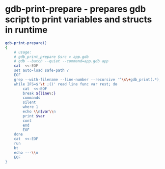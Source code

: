 gdb-print-prepare - prepares gdb script to print variables and structs in runtime
====


``` bash
gdb-print-prepare()
{
	# usage:
	# gdb_print_prepare $src > app.gdb
	# gdb --batch --quiet --command=app.gdb app
	cat  <<-EOF
	set auto-load safe-path /
	EOF
	grep --with-filename --line-number --recursive '^\s\+gdb_print(.*);' $1 | \
	while IFS=$'\t ;()' read line func var rest; do
		cat  <<-EOF
		break ${line%:}
		commands
		silent
		where 1
		echo \\n$var\\n
		print $var
		cont
		end
		EOF
	done
	cat  <<-EOF
	run
	bt
	echo ---\\n
	EOF
}
```
